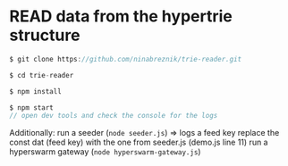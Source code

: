# READ data from the hypertrie structure

```js
$ git clone https://github.com/ninabreznik/trie-reader.git

$ cd trie-reader

$ npm install

$ npm start
// open dev tools and check the console for the logs
```

Additionally:
run a seeder (`node seeder.js`) => logs a feed key
replace the const dat (feed key) with the one from seeder.js (demo.js line 11)
run a hyperswarm gateway (`node hyperswarm-gateway.js`)
